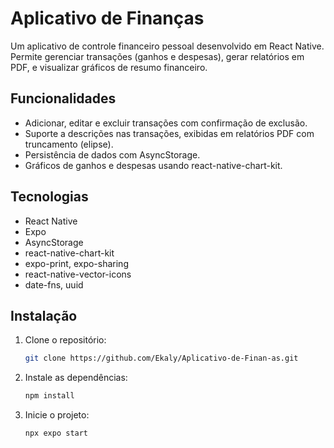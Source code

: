 # Aplicativo de Finanças

Um aplicativo de controle financeiro pessoal desenvolvido em React Native. Permite gerenciar transações (ganhos e despesas), gerar relatórios em PDF, e visualizar gráficos de resumo financeiro.

## Funcionalidades
- Adicionar, editar e excluir transações com confirmação de exclusão.
- Suporte a descrições nas transações, exibidas em relatórios PDF com truncamento (elipse).
- Persistência de dados com AsyncStorage.
- Gráficos de ganhos e despesas usando react-native-chart-kit.

## Tecnologias
- React Native
- Expo
- AsyncStorage
- react-native-chart-kit
- expo-print, expo-sharing
- react-native-vector-icons
- date-fns, uuid

## Instalação
1. Clone o repositório:
   ```bash
   git clone https://github.com/Ekaly/Aplicativo-de-Finan-as.git

2. Instale as dependências:
   ```bash
   npm install

3. Inicie o projeto:
   ```bash
   npx expo start

